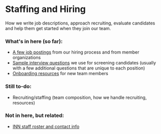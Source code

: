 # Staffing and Hiring

How we write job descriptions, approach recruiting, evaluate candidates and help them get started when they join our team.

### What's in here (so far):

-  [A few job postings](/staffing/job-descriptions) from our hiring process and from member organizations
-  [Sample interview questions](/staffing/interview-questions.md) we use for screening candidates (usually with a few additional questions that are unique to each position)
-  [Onboarding resources](/staffing/onboarding/readme.md) for new team members

### Still to-do:

-  Recruiting/staffing (team composition, how we handle recruiting, resources)

### Not in here, but related:

- [INN staff roster and contact info](https://docs.google.com/document/d/1OFMDAbyjgfQSm9qbD8nogyGaL33ea-0tNLO9-P6DFfU/edit)
